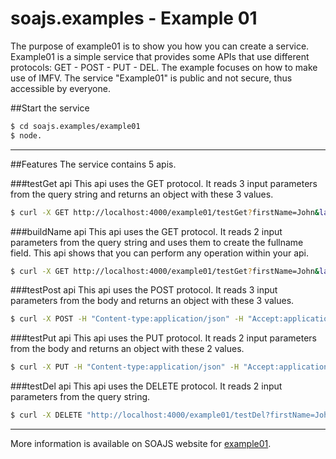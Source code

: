 # soajs.examples - Example 01 

The purpose of example01 is to show you how you can create a service. Example01 is a simple service that provides some APIs that use different protocols: GET - POST - PUT - DEL.
The example focuses on how to make use of IMFV. 
The service "Example01" is public and not secure, thus accessible by everyone.


##Start the service

```sh
$ cd soajs.examples/example01
$ node.
```

---

##Features
The service contains 5 apis. 


###testGet api
This api uses the GET protocol. It reads 3 input parameters from the query string and returns an object with these 3 values.
```bash
$ curl -X GET http://localhost:4000/example01/testGet?firstName=John&lastName=Smith&email=john@smith.com'
```

###buildName api
This api uses the GET protocol. It reads 2 input parameters from the query string and uses them to create the fullname field.
This api shows that you can perform any operation within your api.
```bash
$ curl -X GET http://localhost:4000/example01/testGet?firstName=John&lastName=Smith&email=john@smith.com'
```

###testPost api
This api uses the POST protocol. It reads 3 input parameters from the body and returns an object with these 3 values.
```bash
$ curl -X POST -H "Content-type:application/json" -H "Accept:application/json" "http://localhost:4000/example01/testPost" -d '{"firstName":"John","lastName":"Smith"}'
```

###testPut api
This api uses the PUT protocol. It reads 2 input parameters from the body and returns an object with these 2 values.
```bash
$ curl -X PUT -H "Content-type:application/json" -H "Accept:application/json" "http://localhost:4000/example01/testPut" -d '{"firstName":"John","lastName":"Smith"}'
```

###testDel api
This api uses the DELETE protocol. It reads 2 input parameters from the query string.
```bash
$ curl -X DELETE "http://localhost:4000/example01/testDel?firstName=John&lastName=Smith"
```


---

More information is available on SOAJS website for [example01](http://www.soajs.org/#/getStarted/example01).
